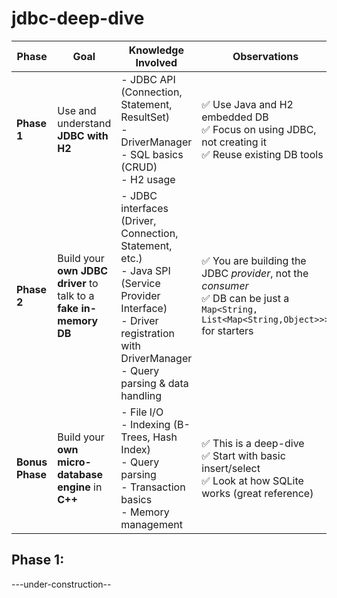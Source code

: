 # jdbc-deep-dive

| **Phase**       | **Goal**                                                          | **Knowledge Involved**                                                                                                                                                            | **Observations**                                                                                                                      |
| --------------- | ----------------------------------------------------------------- | --------------------------------------------------------------------------------------------------------------------------------------------------------------------------------- | ------------------------------------------------------------------------------------------------------------------------------------- |
| **Phase 1**     | Use and understand **JDBC with H2**                               | - JDBC API (Connection, Statement, ResultSet)<br>- DriverManager<br>- SQL basics (CRUD)<br>- H2 usage                                                                             | ✅ Use Java and H2 embedded DB<br>✅ Focus on using JDBC, not creating it<br>✅ Reuse existing DB tools                                  |
| **Phase 2**     | Build your **own JDBC driver** to talk to a **fake in-memory DB** | - JDBC interfaces (Driver, Connection, Statement, etc.)<br>- Java SPI (Service Provider Interface)<br>- Driver registration with DriverManager<br>- Query parsing & data handling | ✅ You are building the JDBC *provider*, not the *consumer*<br>✅ DB can be just a `Map<String, List<Map<String,Object>>>` for starters |
| **Bonus Phase** | Build your **own micro-database engine** in **C++**               | - File I/O<br>- Indexing (B-Trees, Hash Index)<br>- Query parsing<br>- Transaction basics<br>- Memory management                                                                  | ✅ This is a deep-dive<br>✅ Start with basic insert/select<br>✅ Look at how SQLite works (great reference)                             |


## Phase 1:

---under-construction--